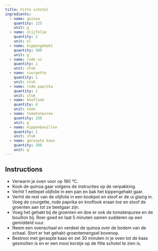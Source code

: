 ```yaml
---
title: Fitte schotel
ingredients:
  - name: quinoa
    quantity: 125
    unit: g
  - name: olijfolie
    quantity: 2
    unit: el
  - name: kippengehakt
    quantity: 500
    unit: g
  - name: rode ui
    quantity: 1
    unit: stuk
  - name: courgette
    quantity: 1
    unit: stuk
  - name: rode paprika
    quantity: 1
    unit: stuk
  - name: knoflook
    quantity: 4
    unit: teen
  - name: tomatenpuree
    quantity: 150
    unit: g
  - name: kippenbouillon
    quantity: 1
    unit: stuk
  - name: geraspte kaas
    quantity: 200
    unit: g
---
```


<Recipe />

## Instructions
  - Verwarm je oven voor op 180 °C.
  - Kook de quinoa gaar volgens de instructies op de verpakking.
  - Verhit 1 eetlepel olijfolie in een pan en bak het kippengehakt gaar.
  - Verhit de rest van de olijfolie in een kookpot en stoof er de ui glazig in. Voeg de courgette, rode paprika en knoflook eraan toe en stoof de groenten aan tot ze beetgaar zijn.
  - Voeg het gehakt bij de groenten en doe er ook de tomatenpuree en de bouillon bij. Roer goed en laat 5 minuten samen sudderen op een gemiddeld vuur.
  - Neem een ovenschaal en verdeel de quinoa over de bodem van de schaal. Stort er het gehakt-groentemengsel bovenop.
  - Bestrooi met geraspte kaas en zet 30 minuten in je oven tot de kaas gesmolten is en er een mooi korstje op de fitte schotel te zien is.
